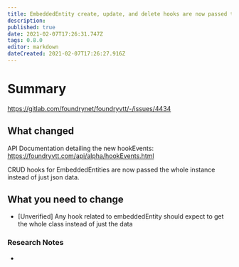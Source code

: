 ```yaml
---
title: EmbeddedEntity create, update, and delete hooks are now passed the EmbeddedEntity document instance instead of only the raw object data involved in the operation.
description: 
published: true
date: 2021-02-07T17:26:31.747Z
tags: 0.8.0
editor: markdown
dateCreated: 2021-02-07T17:26:27.916Z
---
```


# Summary
https://gitlab.com/foundrynet/foundryvtt/-/issues/4434

## What changed

API Documentation detailing the new hookEvents: https://foundryvtt.com/api/alpha/hookEvents.html

CRUD hooks for EmbeddedEntities are now passed the whole instance instead of just json data.

## What you need to change

- [Unverified] Any hook related to embeddedEntity should expect to get the whole class instead of just the data

### Research Notes

- 